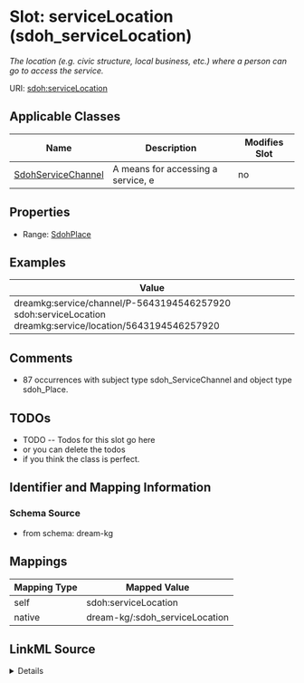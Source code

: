 

# Slot: serviceLocation (sdoh_serviceLocation)


_The location (e.g. civic structure, local business, etc.) where a person can go to access the service._





URI: [sdoh:serviceLocation](http://schema.org/serviceLocation)



<!-- no inheritance hierarchy -->





## Applicable Classes

| Name | Description | Modifies Slot |
| --- | --- | --- |
| [SdohServiceChannel](../classes/SdohServiceChannel.md) | A means for accessing a service, e |  no  |







## Properties

* Range: [SdohPlace](../classes/SdohPlace.md)






## Examples

| Value |
| --- |
| dreamkg:service/channel/P-5643194546257920 sdoh:serviceLocation dreamkg:service/location/5643194546257920 |

## Comments

* 87 occurrences with subject type sdoh_ServiceChannel and object type sdoh_Place.

## TODOs

* TODO -- Todos for this slot go here
* or you can delete the todos
* if you think the class is perfect.

## Identifier and Mapping Information







### Schema Source


* from schema: dream-kg




## Mappings

| Mapping Type | Mapped Value |
| ---  | ---  |
| self | sdoh:serviceLocation |
| native | dream-kg/:sdoh_serviceLocation |




## LinkML Source

<details>
```yaml
name: sdoh_serviceLocation
description: The location (e.g. civic structure, local business, etc.) where a person
  can go to access the service.
title: serviceLocation
todos:
- TODO -- Todos for this slot go here
- or you can delete the todos
- if you think the class is perfect.
comments:
- 87 occurrences with subject type sdoh_ServiceChannel and object type sdoh_Place.
examples:
- value: dreamkg:service/channel/P-5643194546257920 sdoh:serviceLocation dreamkg:service/location/5643194546257920
from_schema: dream-kg
rank: 1000
slot_uri: sdoh:serviceLocation
alias: sdoh_serviceLocation
domain_of:
- sdoh_ServiceChannel
range: sdoh_Place

```
</details>